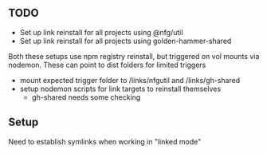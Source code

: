## TODO

* Set up link reinstall for all projects using @nfg/util
* Set up link reinstall for all projects using golden-hammer-shared

Both these setups use npm registry reinstall, but triggered on vol mounts via nodemon. These can point to dist folders for limited triggers
 -  mount expected trigger folder to /links/nfgutil and /links/gh-shared
 -  setup nodemon scripts for link targets to reinstall themselves
	- gh-shared needs some checking


## Setup

Need to establish symlinks when working in "linked mode"

